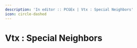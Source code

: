 ```yaml
---
description: 'In editor :: PCGEx | Vtx : Special Neighbors'
icon: circle-dashed
---
```


# Vtx : Special Neighbors


